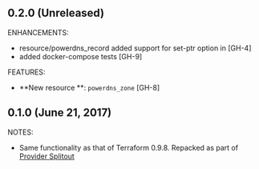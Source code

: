 ## 0.2.0 (Unreleased)

ENHANCEMENTS:
  * resource/powerdns_record added support for set-ptr option in [GH-4]
  * added docker-compose tests [GH-9]

FEATURES:
  * **New resource **: `powerdns_zone` [GH-8]

## 0.1.0 (June 21, 2017)

NOTES:

* Same functionality as that of Terraform 0.9.8. Repacked as part of [Provider Splitout](https://www.hashicorp.com/blog/upcoming-provider-changes-in-terraform-0-10/)
